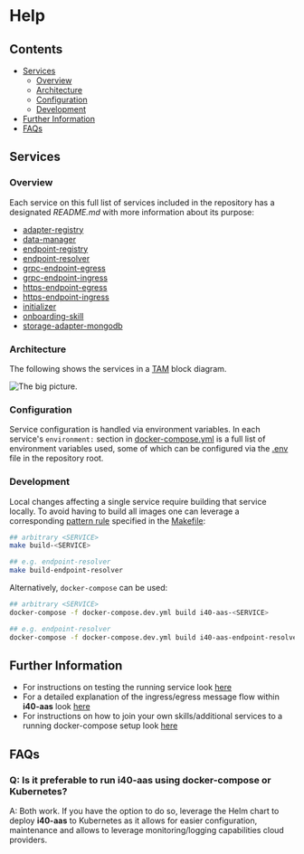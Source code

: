 # Help

## Contents

- [Services](#services)
  - [Overview](#overview)
  - [Architecture](#architecture)
  - [Configuration](#configuration)
  - [Development](#development)
- [Further Information](#further-information)
- [FAQs](#faqs)

## Services

### Overview

Each service on this full list of services included in the repository has a designated _README.md_ with more information about its purpose:

- [adapter-registry](markdown/adapter-registry.md)
- [data-manager](markdown/data-manager.md)
- [endpoint-registry](markdown/endpoint-registry.md)
- [endpoint-resolver](markdown/endpoint-resolver.md)
- [grpc-endpoint-egress](markdown/grpc-endpoint-egress.md)
- [grpc-endpoint-ingress](markdown/grpc-endpoint-ingress.md)
- [https-endpoint-egress](markdown/https-endpoint-egress.md)
- [https-endpoint-ingress](markdown/https-endpoint-ingress.md)
- [initializer](markdown/initializer.md)
- [onboarding-skill](markdown/onboarding-skill.md)
- [storage-adapter-mongodb](markdown/storage-adapter-mongodb.md)

### Architecture

The following shows the services in a [TAM](http://www.fmc-modeling.org/fmc-and-tam) block diagram.

![The big picture](images/AAS_SERVICE_REVISED.png).

### Configuration

Service configuration is handled via environment variables. In each service's `environment:` section in [docker-compose.yml](../docker-compose.yml) is a full list of environment variables used, some of which can be configured via the [.env](../.env) file in the repository root.

### Development

Local changes affecting a single service require building that service locally. To avoid having to build all images one can leverage a corresponding [pattern rule](https://www.gnu.org/software/make/manual/html_node/Pattern-Rules.html) specified in the [Makefile](../Makefile):
```bash
## arbitrary <SERVICE>
make build-<SERVICE>

## e.g. endpoint-resolver
make build-endpoint-resolver
```
Alternatively, `docker-compose` can be used:
```bash
## arbitrary <SERVICE>
docker-compose -f docker-compose.dev.yml build i40-aas-<SERVICE>

## e.g. endpoint-resolver
docker-compose -f docker-compose.dev.yml build i40-aas-endpoint-resolver
```

## Further Information

- For instructions on testing the running service look [here](markdown/test.md#Test)
- For a detailed explanation of the ingress/egress message flow within **i40-aas** look [here](markdown/message-flow.md)
- For instructions on how to join your own skills/additional services to a running docker-compose setup look [here](markdown/join-containers.md)

## FAQs

### Q: Is it preferable to run i40-aas using docker-compose or Kubernetes?

A: Both work. If you have the option to do so, leverage the Helm chart to deploy **i40-aas** to Kubernetes as it allows for easier configuration, maintenance and allows to leverage monitoring/logging capabilities cloud providers.

